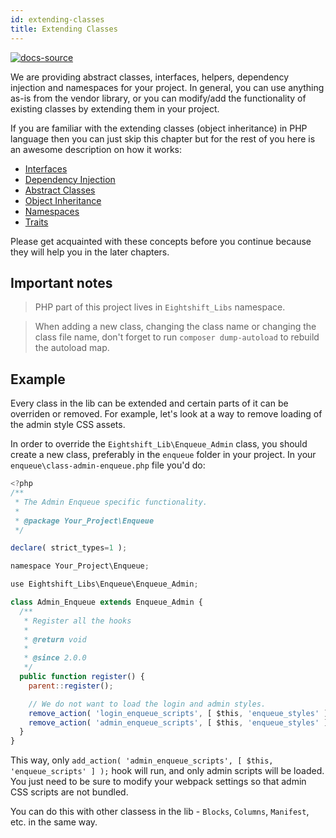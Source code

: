 ```yaml
---
id: extending-classes
title: Extending Classes
---
```


[![docs-source](https://img.shields.io/badge/source-eigthshift--libs-blue?style=for-the-badge&logo=php&labelColor=2a2a2a)](https://github.com/infinum/eightshift-libs)

We are providing abstract classes, interfaces, helpers, dependency injection and namespaces for your project. In general, you can use anything as-is from the vendor library, or you can modify/add the functionality of existing classes by extending them in your project.

If you are familiar with the extending classes (object inheritance) in PHP language then you can just skip this chapter but for the rest of you here is an awesome description on how it works:

* [Interfaces](https://www.php.net/manual/en/language.oop5.interfaces.php)
* [Dependency Injection](https://en.wikipedia.org/wiki/Dependency_injection)
* [Abstract Classes](https://www.php.net/manual/en/language.oop5.abstract.php)
* [Object Inheritance](https://www.php.net/manual/en/language.oop5.inheritance.php)
* [Namespaces](https://www.php.net/manual/en/language.namespaces.php)
* [Traits](https://www.php.net/manual/en/language.oop5.traits.php)

Please get acquainted with these concepts before you continue because they will help you in the later chapters.

## Important notes

> PHP part of this project lives in `Eightshift_Libs` namespace.

> When adding a new class, changing the class name or changing the class file name, don't forget to run `composer dump-autoload` to rebuild the autoload map.

## Example

Every class in the lib can be extended and certain parts of it can be overriden or removed. For example, let's look at a way to remove loading of the admin style CSS assets.

In order to override the `Eightshift_Lib\Enqueue_Admin` class, you should create a new class, preferably in the `enqueue` folder in your project.
In your `enqueue\class-admin-enqueue.php` file you'd do:

```js
<?php
/**
 * The Admin Enqueue specific functionality.
 *
 * @package Your_Project\Enqueue
 */

declare( strict_types=1 );

namespace Your_Project\Enqueue;

use Eightshift_Libs\Enqueue\Enqueue_Admin;

class Admin_Enqueue extends Enqueue_Admin {
  /**
   * Register all the hooks
   *
   * @return void
   *
   * @since 2.0.0
   */
  public function register() {
    parent::register();

    // We do not want to load the login and admin styles.
    remove_action( 'login_enqueue_scripts', [ $this, 'enqueue_styles' ] );
    remove_action( 'admin_enqueue_scripts', [ $this, 'enqueue_styles' ], 50 );
  }
}
```

This way, only `add_action( 'admin_enqueue_scripts', [ $this, 'enqueue_scripts' ] );` hook will run, and only admin scripts will be loaded. You just need to be sure to modify your webpack settings so that admin CSS scripts are not bundled.

You can do this with other classess in the lib - `Blocks`, `Columns`, `Manifest`, etc. in the same way.

<div class="legacy-badge legacy-badge--v4"></div>
